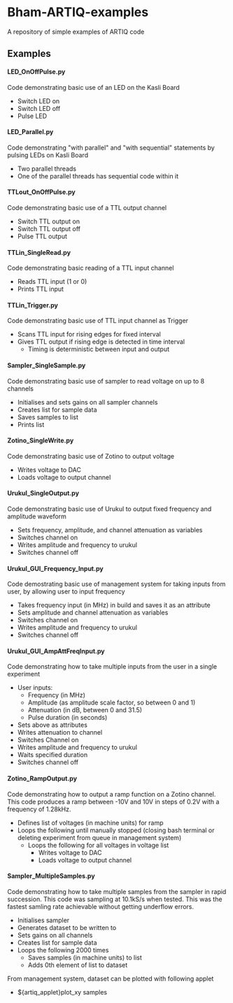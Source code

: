 # Bham-ARTIQ-examples
A repository of simple examples of ARTIQ code

## Examples
#### LED_OnOffPulse.py
Code demonstrating basic use of an LED on the Kasli Board
- Switch LED on
- Switch LED off
- Pulse LED

#### LED_Parallel.py
Code demonstrating "with parallel" and "with sequential" statements by pulsing LEDs on Kasli Board
- Two parallel threads
- One of the parallel threads has sequential code within it

#### TTLout_OnOffPulse.py
Code demonstrating basic use of a TTL output channel 
- Switch TTL output on
- Switch TTL output off
- Pulse TTL output

#### TTLin_SingleRead.py
Code demonstrating basic reading of a TTL input channel
- Reads TTL input (1 or 0)
- Prints TTL input

#### TTLin_Trigger.py
Code demonstrating basic use of TTL input channel as Trigger
- Scans TTL input for rising edges for fixed interval
- Gives TTL output if rising edge is detected in time interval
  - Timing is deterministic between input and output

#### Sampler_SingleSample.py
Code demonstrating basic use of sampler to read voltage on up to 8 channels
- Initialises and sets gains on all sampler channels
- Creates list for sample data
- Saves samples to list
- Prints list

#### Zotino_SingleWrite.py
Code demonstrating basic use of Zotino to output voltage
- Writes voltage to DAC
- Loads voltage to output channel

#### Urukul_SingleOutput.py
Code demonstrating basic use of Urukul to output fixed frequency and amplitude waveform
- Sets frequency, amplitude, and channel attenuation as variables
- Switches channel on
- Writes  amplitude and frequency to urukul
- Switches channel off

#### Urukul_GUI_Frequency_Input.py
Code demostrating basic use of management system for taking inputs from user, by allowing user to input frequency
- Takes frequency input (in MHz) in build and saves it as an attribute
- Sets amplitude and channel attenuation as variables
- Switches channel on
- Writes  amplitude and frequency to urukul
- Switches channel off

#### Urukul_GUI_AmpAttFreqInput.py
Code demonstrating how to take multiple inputs from the user in a single experiment
- User inputs:
  - Frequency (in MHz)
  - Amplitude (as amplitude scale factor, so between 0 and 1)
  - Attenuation (in dB, between 0 and 31.5)
  - Pulse duration (in seconds)
- Sets above as attributes
- Writes attenuation to channel
- Switches Channel on
- Writes amplitude and frequency to urukul
- Waits specified duration
- Switches channel off

#### Zotino_RampOutput.py
Code demonstrating how to output a ramp function on a Zotino channel. 
This code produces a ramp between -10V and 10V in steps of 0.2V with a frequency of 1.28kHz.
- Defines list of voltages (in machine units) for ramp
- Loops the following until manually stopped (closing bash terminal or deleting experiment from queue in management system)
  - Loops the following for all voltages in voltage list
    - Writes voltage to DAC
    - Loads voltage to output channel

#### Sampler_MultipleSamples.py
Code demonstrating how to take multiple samples from the sampler in rapid succession. This code was sampling at 10.1kS/s when tested. 
This was the fastest samling rate achievable without getting underflow errors.
- Initialises sampler
- Generates dataset to be written to
- Sets gains on all channels
- Creates list for sample data
- Loops the following 2000 times 
  - Saves samples (in machine units) to list
  - Adds 0th element of list to dataset

From management system, dataset can be plotted with following applet
- ${artiq_applet}plot_xy samples
